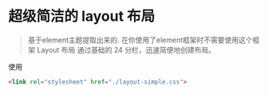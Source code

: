 # 超级简洁的 layout 布局
> 基于element主题提取出来的.
在你使用了element框架时不需要使用这个框架
Layout 布局
通过基础的 24 分栏，迅速简便地创建布局。

使用
```html
<link rel="stylesheet" href="./layout-simple.css">
```